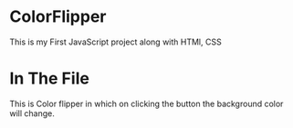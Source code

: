 # ColorFlipper
This is my First JavaScript project along with HTMl, CSS

# In The File
This is Color flipper in which on clicking the button the background color will change.
